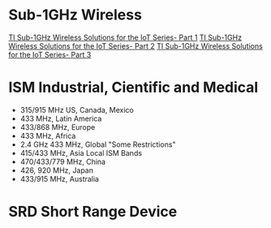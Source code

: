 # Sub-1GHz Wireless

[TI Sub-1GHz Wireless Solutions for the IoT Series- Part 1](https://www.youtube.com/watch?v=CMUdxdxabNM)
[TI Sub-1GHz Wireless Solutions for the IoT Series- Part 2](https://www.youtube.com/watch?v=3p3Tx6Xz84s)
[TI Sub-1GHz Wireless Solutions for the IoT Series- Part 3](https://www.youtube.com/watch?v=yQw2n_HJS2c)

# ISM Industrial, Cientific and Medical

- 315/915 MHz US, Canada, Mexico
- 433 MHz, Latin America
- 433/868 MHz, Europe
- 433 MHz, Africa
- 2.4 GHz 433 MHz, Global "Some Restrictions"
- 415/433 MHz, Asia Local ISM Bands
- 470/433/779 MHz, China
- 426, 920 MHz, Japan
- 433/915 MHz, Australia


# SRD Short Range Device

